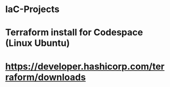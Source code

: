 # IaC-Projects

# Terraform install for Codespace (Linux Ubuntu)

# https://developer.hashicorp.com/terraform/downloads 
